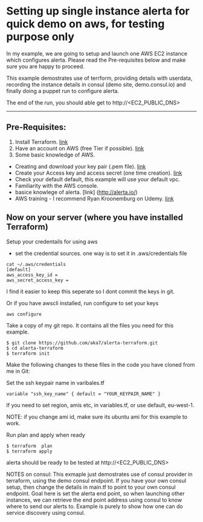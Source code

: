 # Setting up single instance alerta for quick demo on aws, for testing purpose only

In my example, we are going to setup and launch one AWS EC2 instance which configures alerta. Please read the Pre-requisites below and make sure you are happy to proceed.

This example demostrates use of terrform, providing details with userdata, recording the instance details in consul (demo site, demo.consul.io) and finally doing a puppet run to configure alerta.

The end of the run, you should able get to http://<EC2_PUBLIC_DNS>


---
## Pre-Requisites:

1. Install Terraform. [link](https://www.terraform.io/intro/getting-started/install.html)
2. Have an account on AWS (free Tier if possible). [link](https://aws.amazon.com/free)
3. Some basic knowledge of AWS.
  * Creating and download your key pair (.pem file). [link](https://docs.aws.amazon.com/AWSEC2/latest/UserGuide/ec2-key-pairs.html)
  * Create your Access key and access secret (one time creation). [link](https://docs.aws.amazon.com/IAM/latest/UserGuide/id_credentials_access-keys.html#Using_CreateAccessKey)
  * Check your default default, this example will use your default vpc.
  * Familiarity with the AWS console.
  * basice knowlege of alerta. [link] (http://alerta.io/)
  * AWS training - I recommend Ryan Kroonemburg on Udemy. [link](https://www.udemy.com/user/ryankroonenburg/)

## Now on your server (where you have installed Terraform)

Setup your credentails for using aws
  * set the credential sources. one way is to set it in .aws/credentials file

```
cat ~/.aws/credentials
[default]
aws_access_key_id = 
aws_secret_access_key =
```
I find it easier to keep this seperate so I dont commit the keys in git.

Or if you have awscli installed, run  configure to set your keys 
```
aws configure

```


Take a copy of my git repo. It contains all the files you need for this example.

```
$ git clone https://github.com/aka7/alerta-terraform.git 
$ cd alerta-terraform
$ terraform init 
```

Make the following changes to these files in the code you have cloned from me in Git:

Set the ssh keypair name in varibales.tf

```
variable "ssh_key_name" { default = "YOUR_KEYPAIR_NAME" }

```

If you need to set region, amis etc, in variables.tf, or use default, eu-west-1.  

NOTE: if you change ami id, make sure its ubuntu ami for this example to work.

Run plan and apply when ready
```
$ terraform  plan
$ terraform apply
```

alerta should be ready to be tested at http://<EC2_PUBLIC_DNS>


NOTES on consul:
This exmaple just demostrates use of consul provider in terraform, using the demo consul endpoint. If you have your own consul setup, then change the details in main.tf to point to your own consul endpoint. Goal here is set the alerta end point, so when launching other instances, we can retrieve the end point address using consul to know where to send our alerts to. 
Example is purely to show how one can do service discovery using consul.

